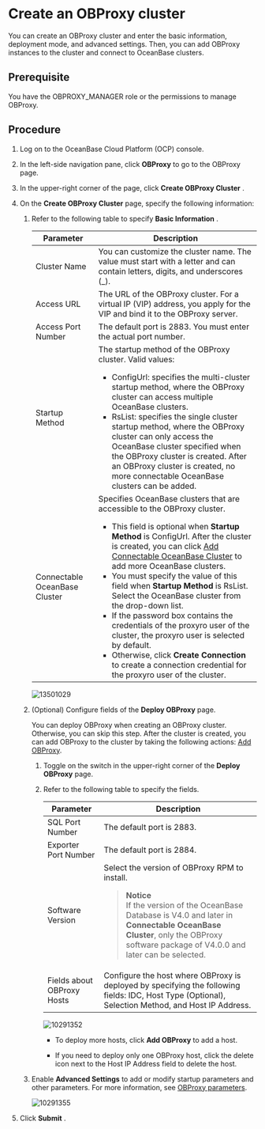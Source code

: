 Create an OBProxy cluster
==============================================

You can create an OBProxy cluster and enter the basic information, deployment mode, and advanced settings. Then, you can add OBProxy instances to the cluster and connect to OceanBase clusters.

Prerequisite
---------------------------------

You have the OBPROXY_MANAGER role or the permissions to manage OBProxy.

**Procedure**
----------------------------------

1. Log on to the OceanBase Cloud Platform (OCP) console.

2. In the left-side navigation pane, click **OBProxy** to go to the OBProxy page.

3. In the upper-right corner of the page, click **Create OBProxy Cluster** .

4. On the **Create OBProxy Cluster** page, specify the following information:

   1. Refer to the following table to specify **Basic Information** .

      |           Parameter           |                                                                                                                                                                                                                                                                                                                                                                                                                                                       Description                                                                                                                                                                                                                                                                                                                                                                                                                                                       |
      |-------------------------------|-------------------------------------------------------------------------------------------------------------------------------------------------------------------------------------------------------------------------------------------------------------------------------------------------------------------------------------------------------------------------------------------------------------------------------------------------------------------------------------------------------------------------------------------------------------------------------------------------------------------------------------------------------------------------------------------------------------------------------------------------------------------------------------------------------------------------------------------------------------------------------------------------------------------------|
      | Cluster Name                  | You can customize the cluster name. The value must start with a letter and can contain letters, digits, and underscores (_).                                                                                                                                                                                                                                                                                                                                                                                                                                                                                                                                                                                                                                                                                                                                                                                            |
      | Access URL                    | The URL of the OBProxy cluster. For a virtual IP (VIP) address, you apply for the VIP and bind it to the OBProxy server.                                                                                                                                                                                                                                                                                                                                                                                                                                                                                                                                                                                                                                                                                                                                                                                                |
      | Access Port Number            | The default port is 2883. You must enter the actual port number.                                                                                                                                                                                                                                                                                                                                                                                                                                                                                                                                                                                                                                                                                                                                                                                                                                                        |
      | Startup Method                | The startup method of the OBProxy cluster. Valid values: <ul><li>ConfigUrl: specifies the multi-cluster startup method, where the OBProxy cluster can access multiple OceanBase clusters.  </li><li> RsList: specifies the single cluster startup method, where the OBProxy cluster can only access the OceanBase cluster specified when the OBProxy cluster is created. After an OBProxy cluster is created, no more connectable OceanBase clusters can be added.  </li></ul>                                                                                                                                                                                                                                                                                                                                                              |
      | Connectable OceanBase Cluster | Specifies OceanBase clusters that are accessible to the OBProxy cluster.  <ul><li> This field is optional when **Startup Method** is ConfigUrl. After the cluster is created, you can click [Add Connectable OceanBase Cluster](../800.obproxy/1000.add-a-connectable-ob-cluster.md) to add more OceanBase clusters.   </li><li> You must specify the value of this field when **Startup Method** is RsList.  Select the OceanBase cluster from the drop-down list.  </li><li> If the password box contains the credentials of the proxyro user of the cluster, the proxyro user is selected by default.   </li><li> Otherwise, click **Create Connection** to create a connection credential for the proxyro user of the cluster. </li></ul>     |

      ![13501029](https://help-static-aliyun-doc.aliyuncs.com/assets/img/en-US/9763667361/p345724.png)

   2. (Optional) Configure fields of the **Deploy OBProxy** page.

      You can deploy OBProxy when creating an OBProxy cluster. Otherwise, you can skip this step. After the cluster is created, you can add OBProxy to the cluster by taking the following actions: [Add OBProxy](../800.obproxy/600.add-obproxy.md).
      1. Toggle on the switch in the upper-right corner of the **Deploy OBProxy** page.

      2. Refer to the following table to specify the fields.

         |         Parameter          |                                                                    Description                                                                     |
         |----------------------------|----------------------------------------------------------------------------------------------------------------------------------------------------|
         | SQL Port Number            | The default port is 2883.                                                                                                                          |
         | Exporter Port Number       | The default port is 2884.                                                                                                                          |
         | Software Version           | Select the version of OBProxy RPM to install.  <blockquote> **Notice** <br> If the version of the OceanBase Database is V4.0 and later in **Connectable OceanBase Cluster**, only the OBProxy software package of V4.0.0 and later can be selected.</blockquote>                                                                                                    |
         | Fields about OBProxy Hosts | Configure the host where OBProxy is deployed by specifying the following fields: IDC, Host Type (Optional), Selection Method, and Host IP Address. |

         ![10291352](https://help-static-aliyun-doc.aliyuncs.com/assets/img/en-US/9763667361/p345725.png)

         * To deploy more hosts, click **Add OBProxy** to add a host.

         * If you need to deploy only one OBProxy host, click the delete icon next to the Host IP Address field to delete the host.

   3. Enable **Advanced Settings** to add or modify startup parameters and other parameters. For more information, see [OBProxy parameters](../1300.appendix-2/1000.obproxy-startup-parameters.md).

      ![10291355](https://help-static-aliyun-doc.aliyuncs.com/assets/img/en-US/9763667361/p345728.png)

5. Click **Submit** .
